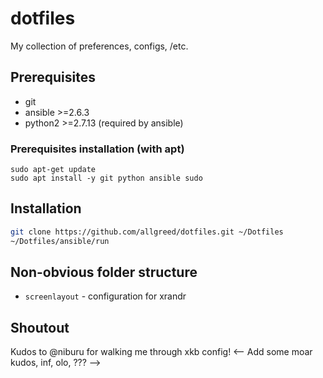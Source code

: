 # dotfiles

My collection of preferences, configs, /etc.

## Prerequisites

- git
- ansible >=2.6.3
- python2 >=2.7.13 (required by ansible)

### Prerequisites installation (with apt)

```
sudo apt-get update
sudo apt install -y git python ansible sudo
```

## Installation

```sh
git clone https://github.com/allgreed/dotfiles.git ~/Dotfiles
~/Dotfiles/ansible/run
```

## Non-obvious folder structure

- `screenlayout` - configuration for xrandr

## Shoutout

Kudos to @niburu for walking me through xkb config!
<-- Add some moar kudos, inf, olo, ??? -->
